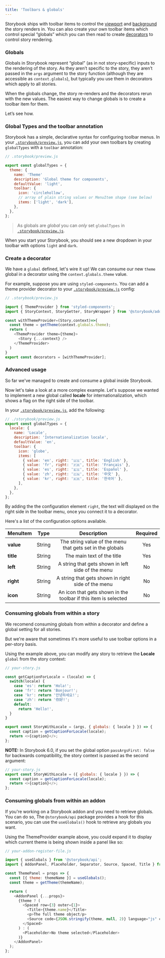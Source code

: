 ```yaml
---
title: 'Toolbars & globals'
---
```


Storybook ships with toolbar items to control the [viewport](./viewport) and [background](./backgrounds) the story renders in. You can also create your own toolbar items which control special “globals” which you can then read to create [decorators](../writing-stories/decorators) to control story rendering.

### Globals

Globals in Storybook represent “global” (as in not story-specific) inputs to the rendering of the story. As they aren’t specific to the story, they aren’t passed in the `args` argument to the story function (although they are accessible as `context.globals`), but typically you use them in decorators which apply to all stories.

When the globals change, the story re-renders and the decorators rerun with the new values. The easiest way to change globals is to create a toolbar item for them. 

Let’s see how.

### Global Types and the toolbar annotation

Storybook has a simple, declarative syntax for configuring toolbar menus. In your [`.storybook/preview.js`](../configure/overview#configure-story-rendering), you can add your own toolbars by creating `globalTypes` with a `toolbar` annotation: 

```js
// .storybook/preview.js

export const globalTypes = {
  theme: {
    name: 'Theme'
    description: 'Global theme for components',
    defaultValue: 'light',
    toolbar: {
      icon: 'circlehollow',
      // array of plain string values or MenuItem shape (see below)
      items: ['light', 'dark'],
    },
  },
};
```

> As globals are *global* you can *only* set `globalTypes` in [`.storybook/preview.js`](../configure/overview#configure-story-rendering).

When you start your Storybook, you should see a new dropdown in your toolbar with options `light` and `dark`.

### Create a decorator

We have a `global` defined, let's wire it up! We can consume our new `theme` global in a decorator using the `context.globals.theme` value.

For example, suppose you are using `styled-components`. You can add a theme provider decorator to your [`.storybook/preview.js`](../configure/overview#configure-story-rendering) config:

```js
// .storybook/preview.js

import { ThemeProvider } from 'styled-components';
import { StoryContext, StoryGetter, StoryWrapper } from '@storybook/addons';

const withThemeProvider=(Story,context)=>{
  const theme = getTheme(context.globals.theme);
  return (
    <ThemeProvider theme={theme}>
      <Story {...context} />
    </ThemeProvider>
  )
}
export const decorators = [withThemeProvider];
```

### Advanced usage

So far we've managed to create and consume a global inside Storybook. 

Now let's take a look at a more complex example. Let's suppose we wanted to implement a new global called __locale__ for internationalization, which shows a flag on the right side of the toolbar. 

In your [`.storybook/preview.js`](../configure/overview#configure-story-rendering), add the following:

```js
// ./storybook/preview.js
export const globalTypes = {
  locale: {
    name: 'Locale',
    description: 'Internationalization locale',
    defaultValue: 'en',
    toolbar: {
      icon: 'globe',
      items: [
        { value: 'en', right: '🇺🇸', title: 'English' },
        { value: 'fr', right: '🇫🇷', title: 'Français' },
        { value: 'es', right: '🇪🇸', title: 'Español' },
        { value: 'zh', right: '🇨🇳', title: '中文' },
        { value: 'kr', right: '🇰🇷', title: '한국어' },
      ],
    },
  },
};
```

By adding the the configuration element `right`, the text will displayed on the right side in the toolbar menu, once you connect it to a decorator.

Here's a list of the configuration options available.

| MenuItem      | Type          | Description                                                  | Required |
| ------------- |:-------------:|:------------------------------------------------------------:|:--------:|
| **value**     | String        |The string value of the menu that gets set in the globals     |Yes       |
| **title**     | String        |The main text of the title                                    |Yes       |
| **left**      | String        |A string that gets shown in left side of the menu             |No        |
| **right**     | String        |A string that gets shown in right side of the menu            |No        |
| **icon**      | String        |An icon that gets shown in the toolbar if this item is selected|No        |

### Consuming globals from within a story

We recomend consuming globals from within a decorator and define a global setting for all stories. 

But we're aware that sometimes it's more useful to use toolbar options in a per-story basis.

Using the example above, you can modify any story to retrieve the __Locale__ `global` from the story context:

```js
// your-story.js

const getCaptionForLocale = (locale) => {
  switch(locale) {
    case 'es': return 'Hola!';
    case 'fr': return 'Bonjour!';
    case 'kr': return '안녕하세요!';
    case 'zh': return '你好!';
    default:
      return 'Hello!',
  }
}

export const StoryWithLocale = (args, { globals: { locale } }) => {
  const caption = getCaptionForLocale(locale);
  return <>{caption}</>;
};
```

**NOTE:** In Storybook 6.0, if you set the global option `passArgsFirst: false` for backwards compatibility, the story context is passed as the second argument:

```js
// your-story.js
export const StoryWithLocale = ({ globals: { locale } }) => {
  const caption = getCaptionForLocale(locale);
  return <>{caption}</>;
};
```

### Consuming globals from within an addon

If you're working on a Storybook addon and you need to retrieve globals. You can do so, The `@storybook/api` package provides a hook for this scenario, you can use the `useGlobals()` hook to retrieve any globals you want. 

Using the ThemeProvider example above, you could expand it to display which current theme is being shown inside a panel like so:

```js
// your-addon-register-file.js

import { useGlobals } from '@storybook/api';
import { AddonPanel, Placeholder, Separator, Source, Spaced, Title } from '@storybook/components';

const ThemePanel = props => {
  const [{ theme: themeName }] = useGlobals();
  const theme = getTheme(themeName);

  return (
    <AddonPanel {...props}>
      {theme ? (
        <Spaced row={3} outer={1}>
          <Title>{theme.name}</Title>
          <p>The full theme object/p>
          <Source code={JSON.stringify(theme, null, 2)} language="js" copyable padded showLineNumbers />
        </Spaced>
      ) : (
        <Placeholder>No theme selected</Placeholder>
      )}
    </AddonPanel>
  );
};
```
